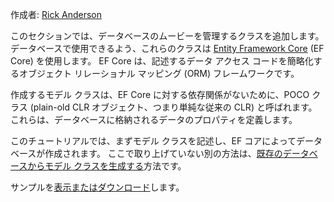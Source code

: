作成者: [Rick Anderson](https://twitter.com/RickAndMSFT)

このセクションでは、データベースのムービーを管理するクラスを追加します。 データベースで使用できるよう、これらのクラスは [Entity Framework Core](https://docs.microsoft.com/ef/core) (EF Core) を使用します。 EF Core は、記述するデータ アクセス コードを簡略化するオブジェクト リレーショナル マッピング (ORM) フレームワークです。

作成するモデル クラスは、EF Core に対する依存関係がないために、POCO クラス (plain-old CLR オブジェクト、つまり単純な従来の CLR) と呼ばれます。 これらは、データベースに格納されるデータのプロパティを定義します。

このチュートリアルでは、まずモデル クラスを記述し、EF コアによってデータベースが作成されます。 ここで取り上げていない別の方法は、[既存のデータベースからモデル クラスを生成する](https://docs.microsoft.com/ef/core/get-started/aspnetcore/existing-db)方法です。

サンプルを[表示またはダウンロード](https://github.com/aspnet/Docs/tree/master/aspnetcore/tutorials/razor-pages/razor-pages-start/sample/RazorPagesMovie)します。